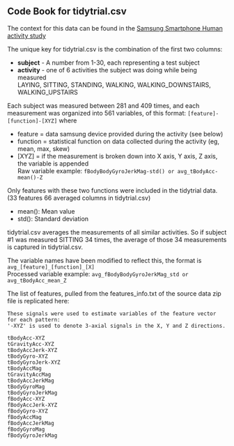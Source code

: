 ## Code Book for tidytrial.csv

The context for this data can be found in the [Samsung Smartphone Human activity study](http://archive.ics.uci.edu/ml/datasets/Human+Activity+Recognition+Using+Smartphones)

The unique key for tidytrial.csv is the combination of the first two columns:
* **subject**   - A number from 1-30, each representing a test subject
* **activity**  - one of 6 activities the subject was doing while being measured  
   LAYING, SITTING, STANDING, WALKING, WALKING_DOWNSTAIRS, WALKING_UPSTAIRS   

Each subject was measured between 281 and 409 times, and each measurement was organized into 561 variables, of this format: `[feature]-[function]-[XYZ]` where
* feature = data samsung device provided during the activity (see below)
* function = statistical function on data collected during the activity (eg, mean, max, skew)
* [XYZ] = if the measurement is broken down into X axis, Y axis, Z axis, the variable is appended  
Raw variable example: `fBodyBodyGyroJerkMag-std() or avg_tBodyAcc-mean()-Z`

Only features with these two functions were included in the tidytrial data. (33 features 66 averaged columns in tidytrial.csv)
* mean(): Mean value
* std(): Standard deviation
 
tidytrial.csv averages the measurements of all similar activities.  So if subject #1 was measured SITTING 34 times, the average of those 34 measurements is captured in tidytrial.csv.

The variable names have been modified to reflect this, the format is `avg_[feature]_[function]_[X]`  
Processed variable example: `avg_fBodyBodyGyroJerkMag_std or avg_tBodyAcc_mean_Z`

The list of features, pulled from the features_info.txt of the source data zip file is replicated here:

`These signals were used to estimate variables of the feature vector for each pattern:`  
`'-XYZ' is used to denote 3-axial signals in the X, Y and Z directions.`

`tBodyAcc-XYZ`  
`tGravityAcc-XYZ`  
`tBodyAccJerk-XYZ`  
`tBodyGyro-XYZ`  
`tBodyGyroJerk-XYZ`  
`tBodyAccMag`  
`tGravityAccMag`  
`tBodyAccJerkMag`  
`tBodyGyroMag`  
`tBodyGyroJerkMag`  
`fBodyAcc-XYZ`  
`fBodyAccJerk-XYZ`  
`fBodyGyro-XYZ`  
`fBodyAccMag`  
`fBodyAccJerkMag`  
`fBodyGyroMag`  
`fBodyGyroJerkMag`  



